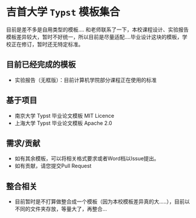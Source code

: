 # 吉首大学 `Typst` 模板集合

目前是差不多是自用类型的模板.... 和老师联系了一下，本校课程设计、实验报告模板差异较大，暂时不好统一，所以目前是尽量适配....毕业设计这块的模板，学校正在修订，暂时还无特定标准。

## 目前已经完成的模板

- 实验报告（无框版）：目前计算机学院部分课程正在使用的标准

## 基于项目

- 南京大学 Typst 毕业论文模板 MIT Licence
- 上海大学 Typst 毕业论文模板 Apache 2.0

## 需求/贡献

- 如有其余模板，可以将相关格式要求或者Word档以Issue提出。
- 如有贡献，请您提交Pull Request

## 整合相关

- 目前暂时是不打算做整合成一个模板（因为本校模板差异真的大.....），目前以不同的文件夹存放，等量大了，再整合...
